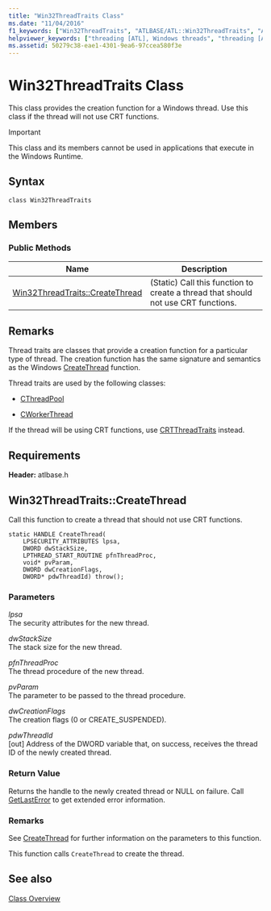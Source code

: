 ```yaml
---
title: "Win32ThreadTraits Class"
ms.date: "11/04/2016"
f1_keywords: ["Win32ThreadTraits", "ATLBASE/ATL::Win32ThreadTraits", "ATLBASE/ATL::Win32ThreadTraits::CreateThread"]
helpviewer_keywords: ["threading [ATL], Windows threads", "threading [ATL], creation functions", "Win32ThreadTraits class"]
ms.assetid: 50279c38-eae1-4301-9ea6-97ccea580f3e
---
```

# Win32ThreadTraits Class

This class provides the creation function for a Windows thread. Use this class if the thread will not use CRT functions.

> [!IMPORTANT]
> This class and its members cannot be used in applications that execute in the Windows Runtime.

## Syntax

```
class Win32ThreadTraits
```

## Members

### Public Methods

|Name|Description|
|----------|-----------------|
|[Win32ThreadTraits::CreateThread](#createthread)|(Static) Call this function to create a thread that should not use CRT functions.|

## Remarks

Thread traits are classes that provide a creation function for a particular type of thread. The creation function has the same signature and semantics as the Windows [CreateThread](/windows/win32/api/processthreadsapi/nf-processthreadsapi-createthread) function.

Thread traits are used by the following classes:

- [CThreadPool](../../atl/reference/cthreadpool-class.md)

- [CWorkerThread](../../atl/reference/cworkerthread-class.md)

If the thread will be using CRT functions, use [CRTThreadTraits](../../atl/reference/crtthreadtraits-class.md) instead.

## Requirements

**Header:** atlbase.h

## <a name="createthread"></a> Win32ThreadTraits::CreateThread

Call this function to create a thread that should not use CRT functions.

```
static HANDLE CreateThread(
    LPSECURITY_ATTRIBUTES lpsa,
    DWORD dwStackSize,
    LPTHREAD_START_ROUTINE pfnThreadProc,
    void* pvParam,
    DWORD dwCreationFlags,
    DWORD* pdwThreadId) throw();
```

### Parameters

*lpsa*<br/>
The security attributes for the new thread.

*dwStackSize*<br/>
The stack size for the new thread.

*pfnThreadProc*<br/>
The thread procedure of the new thread.

*pvParam*<br/>
The parameter to be passed to the thread procedure.

*dwCreationFlags*<br/>
The creation flags (0 or CREATE_SUSPENDED).

*pdwThreadId*<br/>
[out] Address of the DWORD variable that, on success, receives the thread ID of the newly created thread.

### Return Value

Returns the handle to the newly created thread or NULL on failure. Call [GetLastError](/windows/win32/api/errhandlingapi/nf-errhandlingapi-getlasterror) to get extended error information.

### Remarks

See [CreateThread](/windows/win32/api/processthreadsapi/nf-processthreadsapi-createthread) for further information on the parameters to this function.

This function calls `CreateThread` to create the thread.

## See also

[Class Overview](../../atl/atl-class-overview.md)
